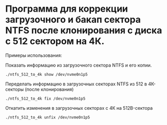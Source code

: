 # Программа для коррекции загрузочного и бакап сектора NTFS после клонирования с диска с 512 сектором на 4К.

Примеры использования:

Показать информацию из загрузочного сектора NTFS и его копии.

 `./ntfs_512_to_4k show /dev/nvme0n1p5`

Переделать информацию в загрузочных секторах NTFS из 512 в 4К-секторы (после клонирования)

`./ntfs_512_to_4k fix /dev/nvme0n1p5`

Откатить изменения в загрузочных секторах с 4К на 512B-сектора

`./ntfs_512_to_4k unfix /dev/nvme0n1p5`

